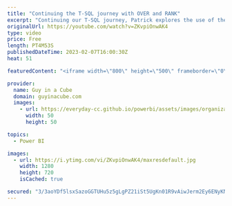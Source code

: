 ```yaml
---
title: "Continuing the T-SQL journey with OVER and RANK"
excerpt: "Continuing our T-SQL journey, Patrick explores the use of the OVER and RANK functions in combination with common table expressions (CTE) in Azure SQL Database and Azure Synapse Analytics.  RANK (Transact-SQL) https://learn.microsoft.com/sql/t-sql/functions/rank-transact-sql?view=sql-server-ver16  SELECT"
originalUrl: https://youtube.com/watch?v=ZKvpiOnwAK4
type: video
price: Free
length: PT4M53S
publishedDateTime: 2023-02-07T16:00:30Z
heat: 51

featuredContent: "<iframe width=\"800\" height=\"500\" frameborder=\"0\" src=\"https://www.youtube.com/embed/ZKvpiOnwAK4\" allow=\"accelerometer; autoplay; encrypted-media; gyroscope; picture-in-picture\" allowfullscreen></iframe>"

provider:
  name: Guy in a Cube
  domain: guyinacube.com
  images:
    - url: https://everyday-cc.github.io/powerbi/assets/images/organizations/guyinacube.com-50x50.jpg
      width: 50
      height: 50

topics:
  - Power BI

images:
  - url: https://i.ytimg.com/vi/ZKvpiOnwAK4/maxresdefault.jpg
    width: 1280
    height: 720
    isCached: true

secured: "3/3aoYDf5lsxSazoGGTUHu5z5gLgPZ21iSt5UgKn01R9vAiwJerm2Ey6ENyKNGMFq1EwLj8PpISnS8x80ZGhFcAqPTmL5nqFqXh4+163x3c3wyw4zGbctMOnkf5lzAVdfgf4/xH1pkyOVwhw0sIv8ALuYAHLESeYG21eUpFU+ChzNFOJOeqhBu8dcgF6FLH/5WwKhTWfkcidn9icIlBhk4SQ9EK6Q0dXWQ7utksm/kjCqvSoNRFkCwA/5E+BJkJaxcrff0W0m3Ui9X5P3BEITXKRoeVxxH1W1TG5g5WSGrveC7LaZyFGdEBfa1nnY3djQarurTCVu38Mifh4hvpNWQ/F2zwi0Jfc4b8iso2iVgIqXzrDAFscr+vrU+28JzFuVIDlowrwIme9j0GMwTQnFTcyXt9SOzIcRTqFiD3ZvOc=;JFkZUGGJ5pWMuihWzXMjHQ=="
---
```


